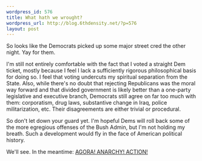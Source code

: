 ```yaml
--- 
wordpress_id: 576
title: What hath we wrought?
wordpress_url: http://blog.6thdensity.net/?p=576
layout: post
---
```

So looks like the Democrats picked up some major street cred the other night.  Yay for them.

I'm still not entirely comfortable with the fact that I voted a straight Dem ticket, mostly because I feel I lack a sufficiently rigorous philosophical basis for doing so.  I feel that voting undercuts my spiritual separation from the State.  Also, while there's no doubt that rejecting Republicans was the moral way forward and that divided government is likely better than a one-party legislative and executive branch, Democrats still agree on far too much with them: corporatism, drug laws, substantive change in Iraq, police militarization, etc.  Their disagreements are either trivial or procedural.

So don't let down your guard yet.  I'm hopeful Dems will roll back some of the more egregious offenses of the Bush Admin, but I'm not holding my breath. Such a development would fly in the face of American political history.

We'll see.  In the meantime: <a href="http://mll.agorism.info">AGORA!  ANARCHY!  ACTION!</a>
